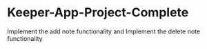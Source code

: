 # Keeper-App-Project-Complete
Implement the add note functionality and Implement the delete note functionality
